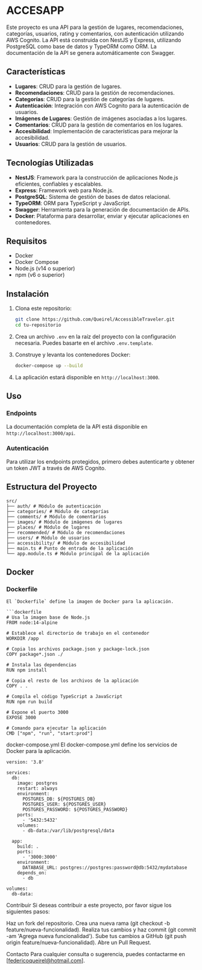 # ACCESAPP

Este proyecto es una API para la gestión de lugares, recomendaciones, categorías, usuarios, rating y comentarios, con autenticación utilizando AWS Cognito. La API está construida con NestJS y Express, utilizando PostgreSQL como base de datos y TypeORM como ORM. La documentación de la API se genera automáticamente con Swagger.

## Características

- **Lugares**: CRUD para la gestión de lugares.
- **Recomendaciones**: CRUD para la gestión de recomendaciones.
- **Categorías**: CRUD para la gestión de categorías de lugares.
- **Autenticación**: Integración con AWS Cognito para la autenticación de usuarios.
- **Imágenes de Lugares**: Gestión de imágenes asociadas a los lugares.
- **Comentarios**: CRUD para la gestión de comentarios en los lugares.
- **Accesibilidad**: Implementación de características para mejorar la accesibilidad.
- **Usuarios**: CRUD para la gestión de usuarios.

## Tecnologías Utilizadas

- **NestJS**: Framework para la construcción de aplicaciones Node.js eficientes, confiables y escalables.
- **Express**: Framework web para Node.js.
- **PostgreSQL**: Sistema de gestión de bases de datos relacional.
- **TypeORM**: ORM para TypeScript y JavaScript.
- **Swagger**: Herramienta para la generación de documentación de APIs.
- **Docker**: Plataforma para desarrollar, enviar y ejecutar aplicaciones en contenedores.

## Requisitos

- Docker
- Docker Compose
- Node.js (v14 o superior)
- npm (v6 o superior)

## Instalación

1. Clona este repositorio:
    ```sh
    git clone https://github.com/Queirel/AccessibleTraveler.git
    cd tu-repositorio
    ```

2. Crea un archivo `.env` en la raíz del proyecto con la configuración necesaria. Puedes basarte en el archivo `.env.template`.

3. Construye y levanta los contenedores Docker:
    ```sh
    docker-compose up --build
    ```

4. La aplicación estará disponible en `http://localhost:3000`.

## Uso

### Endpoints

La documentación completa de la API está disponible en `http://localhost:3000/api`.

### Autenticación

Para utilizar los endpoints protegidos, primero debes autenticarte y obtener un token JWT a través de AWS Cognito.

## Estructura del Proyecto
```
src/
├── auth/ # Módulo de autenticación
├── categories/ # Módulo de categorías
├── comments/ # Módulo de comentarios
├── images/ # Módulo de imágenes de lugares
├── places/ # Módulo de lugares
├── recommended/ # Módulo de recomendaciones
├── users/ # Módulo de usuarios
├── accessibility/ # Módulo de accesibilidad
├── main.ts # Punto de entrada de la aplicación
└── app.module.ts # Módulo principal de la aplicación
```
## Docker

### Dockerfile
```
El `Dockerfile` define la imagen de Docker para la aplicación.

```dockerfile
# Usa la imagen base de Node.js
FROM node:14-alpine

# Establece el directorio de trabajo en el contenedor
WORKDIR /app

# Copia los archivos package.json y package-lock.json
COPY package*.json ./

# Instala las dependencias
RUN npm install

# Copia el resto de los archivos de la aplicación
COPY . .

# Compila el código TypeScript a JavaScript
RUN npm run build

# Expone el puerto 3000
EXPOSE 3000

# Comando para ejecutar la aplicación
CMD ["npm", "run", "start:prod"]
```
docker-compose.yml
El docker-compose.yml define los servicios de Docker para la aplicación.

```
version: '3.8'

services:
  db:
    image: postgres
    restart: always
    environment:
      POSTGRES_DB: ${POSTGRES_DB}
      POSTGRES_USER: ${POSTGRES_USER}
      POSTGRES_PASSWORD: ${POSTGRES_PASSWORD}
    ports:
      - '5432:5432'
    volumes:
      - db-data:/var/lib/postgresql/data

  app:
    build: .
    ports:
      - '3000:3000'
    environment:
      DATABASE_URL: postgres://postgres:password@db:5432/mydatabase
    depends_on:
      - db

volumes:
  db-data:
```


Contribuir
Si deseas contribuir a este proyecto, por favor sigue los siguientes pasos:

Haz un fork del repositorio.
Crea una nueva rama (git checkout -b feature/nueva-funcionalidad).
Realiza tus cambios y haz commit (git commit -am 'Agrega nueva funcionalidad').
Sube tus cambios a GitHub (git push origin feature/nueva-funcionalidad).
Abre un Pull Request.

Contacto
Para cualquier consulta o sugerencia, puedes contactarme en [federicoqueirel@hotmail.com].
